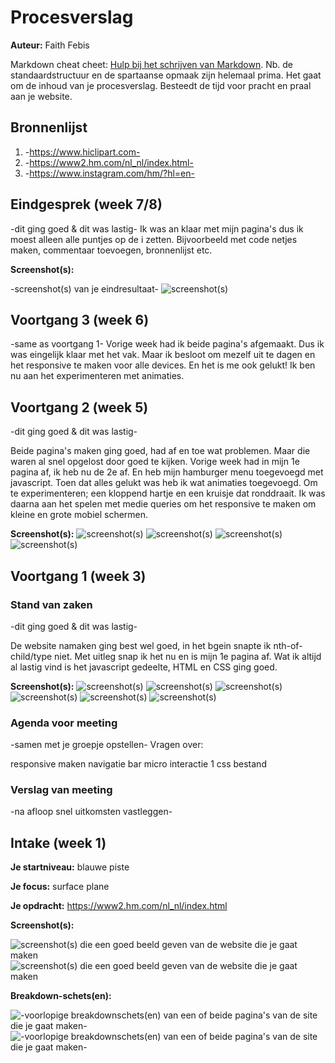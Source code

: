 # Procesverslag
**Auteur:** Faith Febis

Markdown cheat cheet: [Hulp bij het schrijven van Markdown](https://github.com/adam-p/markdown-here/wiki/Markdown-Cheatsheet). Nb. de standaardstructuur en de spartaanse opmaak zijn helemaal prima. Het gaat om de inhoud van je procesverslag. Besteedt de tijd voor pracht en praal aan je website.



## Bronnenlijst
1. -https://www.hiclipart.com-
2. -https://www2.hm.com/nl_nl/index.html-
3. -https://www.instagram.com/hm/?hl=en-



## Eindgesprek (week 7/8)

-dit ging goed & dit was lastig-
Ik was an klaar met mijn pagina's dus ik moest alleen alle puntjes op de i zetten. Bijvoorbeeld met code netjes maken, commentaar toevoegen, bronnenlijst etc.


**Screenshot(s):**

-screenshot(s) van je eindresultaat-
![screenshot(s) ](images/responsive.png)


## Voortgang 3 (week 6)

-same as voortgang 1-
Vorige week had ik beide pagina's afgemaakt. Dus ik was eingelijk klaar met het vak. Maar ik besloot om mezelf uit te dagen en het responsive te maken voor alle devices. En het is me ook gelukt!
Ik ben nu aan het experimenteren met animaties.


## Voortgang 2 (week 5)

-dit ging goed & dit was lastig-

Beide pagina's maken ging goed, had af en toe wat problemen. Maar die waren al snel opgelost door goed te kijken. Vorige week had in mijn 1e pagina af, ik heb nu de 2e af. En heb mijn hamburger menu toegevoegd met javascript. Toen dat alles gelukt was heb ik wat animaties toegevoegd. Om te experimenteren; een kloppend hartje en een kruisje dat ronddraait. 
Ik was daarna aan het spelen met medie queries om het responsive te maken om kleine en grote mobiel schermen.


**Screenshot(s):**
 ![screenshot(s) ](images/voortgang2.pagina1.jpg)
![screenshot(s) ](images/voortgang2.pagina2.jpg)
![screenshot(s) ](images/voortgang2.animatie.hartje.gif)
![screenshot(s) ](images/voortgang2.animatie.kruisje.gif)



## Voortgang 1 (week 3)

### Stand van zaken

-dit ging goed & dit was lastig-

De website namaken ging best wel goed, in het bgein snapte ik nth-of-child/type niet. Met uitleg snap ik het nu en is mijn 1e pagina af. 
Wat ik altijd al lastig vind is het javascript gedeelte, HTML en CSS ging goed.

**Screenshot(s):**
![screenshot(s) ](images/voortgang1.screenshot1.png)
![screenshot(s) ](images/voortgang1.screenshot2.png)
![screenshot(s) ](images/voortgang1.screenshot3.png)
![screenshot(s) ](images/voortgang1.screenshot4.png)
![screenshot(s) ](images/voortgang1.screenshot5.png)
![screenshot(s) ](images/voortgang1.screenshot6.png)

### Agenda voor meeting

-samen met je groepje opstellen-
Vragen over:

responsive maken
navigatie bar
micro interactie
1 css bestand


### Verslag van meeting

-na afloop snel uitkomsten vastleggen-



## Intake (week 1)

**Je startniveau:** blauwe piste

**Je focus:** surface plane

**Je opdracht:** https://www2.hm.com/nl_nl/index.html

**Screenshot(s):**

![screenshot(s) die een goed beeld geven van de website die je gaat maken](images/screenshotHenm.jpg)
![screenshot(s) die een goed beeld geven van de website die je gaat maken](images/screenshotHenm1.jpg)

**Breakdown-schets(en):**

![-voorlopige breakdownschets(en) van een of beide pagina's van de site die je gaat maken-](images/breakdown.henm-01.svg)
![-voorlopige breakdownschets(en) van een of beide pagina's van de site die je gaat maken-](images/breakdown.henm-02.svg)

